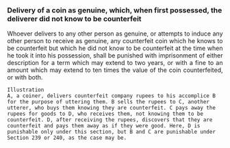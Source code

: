 ### Delivery of a coin as genuine, which, when first possessed, the deliverer did not know to be counterfeit
<div style="text-align: justify">

Whoever delivers to any other person as genuine, or attempts to induce any other person to receive as genuine, any counterfeit coin which he knows to be counterfeit but which he did not know to be counterfeit at the time when he took it into his possession, shall be punished with imprisonment of either description for a term which may extend to two years, or with a fine to an amount which may extend to ten times the value of the coin counterfeited, or with both.

</div>

    Illustration
    A, a coiner, delivers counterfeit company rupees to his accomplice B for the purpose of uttering them. B sells the rupees to C, another utterer, who buys them knowing they are counterfeit. C pays away the rupees for goods to D, who receives them, not knowing them to be counterfeit. D, after receiving the rupees, discovers that they are counterfeit and pays them away as if they were good. Here, D is punishable only under this section, but B and C are punishable under Section 239 or 240, as the case may be.
